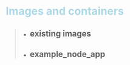 # <span style="color:lightblue">Images and containers</span>
> * ## **existing images**
> * ## **example_node_app**